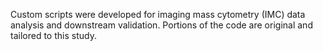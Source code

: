 Custom scripts were developed for imaging mass cytometry (IMC) data analysis and downstream validation. Portions of the code are original and tailored to this study.
